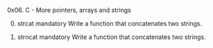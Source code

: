 0x06. C - More pointers, arrays and strings



0. strcat
mandatory
Write a function that concatenates two strings.



1. strncat
mandatory
Write a function that concatenates two strings.
